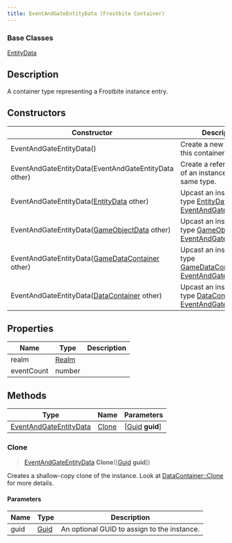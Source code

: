 ```yaml
---
title: EventAndGateEntityData (Frostbite Container)
---
```

### Base Classes

[EntityData](EntityData)

## Description

A container type representing a Frostbite instance entry.

## Constructors

| Constructor                                                                       | Description                                                                                                                         |
| --------------------------------------------------------------------------------- | ----------------------------------------------------------------------------------------------------------------------------------- |
| EventAndGateEntityData()                                                          | Create a new instance of this container type.                                                                                       |
| EventAndGateEntityData(EventAndGateEntityData other)                              | Create a reference copy of an instance of the same type.                                                                            |
| EventAndGateEntityData([EntityData](EntityData) other)                            | Upcast an instance of type [EntityData](EntityData) to [EventAndGateEntityData](EventAndGateEntityData).                            |
| EventAndGateEntityData([GameObjectData](GameObjectData) other)                    | Upcast an instance of type [GameObjectData](GameObjectData) to [EventAndGateEntityData](EventAndGateEntityData).                    |
| EventAndGateEntityData([GameDataContainer](GameDataContainer) other)              | Upcast an instance of type [GameDataContainer](GameDataContainer) to [EventAndGateEntityData](EventAndGateEntityData).              |
| EventAndGateEntityData([DataContainer](/vext/ref/cls/shr/datacontainer) other) | Upcast an instance of type [DataContainer](/vext/ref/cls/shr/datacontainer) to [EventAndGateEntityData](EventAndGateEntityData). |

## Properties

| Name       | Type           | Description |
| ---------- | -------------- | ----------- |
| realm      | [Realm](Realm) |             |
| eventCount | number         |             |

## Methods

| Type                                             | Name            | Parameters                                     |
| ------------------------------------------------ | --------------- | ---------------------------------------------- |
| [EventAndGateEntityData](EventAndGateEntityData) | [Clone](#clone) | \[[Guid](/vext/ref/cls/shr/guid) **guid**\] |

### Clone

> [EventAndGateEntityData](EventAndGateEntityData) **Clone**(\[[Guid](/vext/ref/cls/shr/guid) **guid**\])

Creates a shallow-copy clone of the instance. Look at [DataContainer::Clone](/vext/ref/cls/shr/datacontainer#clone) for more details.

#### Parameters

| Name | Type         | Description                                 |
| ---- | ------------ | ------------------------------------------- |
| guid | [Guid](Guid) | An optional GUID to assign to the instance. |

